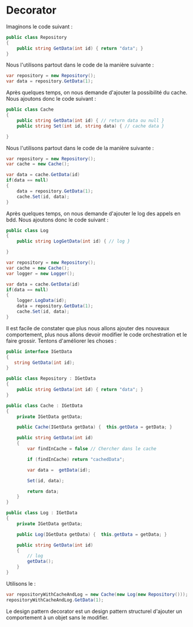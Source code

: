 # Decorator

Imaginons le code suivant :

```C#
public class Repository
{
	public string GetData(int id) { return "data"; }
}
```

Nous l'utilisons partout dans le code de la manière suivante :

```C#
var repository = new Repository();
var data = repository.GetData(1);
```

Après quelques temps, on nous demande d'ajouter la possibilité du cache. Nous ajoutons donc le code suivant :

```C#
public class Cache
{
	public string GetData(int id) { // return data ou null }
    public string Set(int id, string data) { // cache data }

}
```

Nous l'utilisons partout dans le code de la manière suivante :

```C#
var repository = new Repository();
var cache = new Cache();

var data = cache.GetData(id)
if(data == null) 
{
    data = repository.GetData(1);
    cache.Set(id, data);
}
```

Après quelques temps, on nous demande d'ajouter le log des appels en bdd. Nous ajoutons donc le code suivant :

```C#
public class Log
{
	public string LogGetData(int id) { // log }

}
```

```C#
var repository = new Repository();
var cache = new Cache();
var logger = new Logger();

var data = cache.GetData(id)
if(data == null) 
{
    logger.LogData(id);
    data = repository.GetData(1);
    cache.Set(id, data);
}
```

Il est facile de constater que plus nous allons ajouter des nouveaux comportement, plus nous allons devoir modifier le code orchestration et le faire grossir. Tentons d'améliorer les choses :

```C#
public interface IGetData 
{
   string GetData(int id); 
}

public class Repository : IGetData
{
	public string GetData(int id) { return "data"; }
}

public class Cache : IGetData
{
    private IGetData getData;

    public Cache(IGetData getData) {  this.getData = getData; }

	public string GetData(int id) 
    { 
        var findInCache = false // Chercher dans le cache

        if (findInCache) return "cachedData";

        var data =  getData(id); 

        Set(id, data);

        return data;
    }
}

public class Log : IGetData
{
    private IGetData getData;

    public Log(IGetData getData) {  this.getData = getData; }

	public string GetData(int id) 
    { 
        // log 
        getData();
    }
}
```

Utilisons le :

```C#
var repositoryWithCacheAndLog = new Cache(new Log(new Repository()));
repositoryWithCacheAndLog.GetData(1);
```

Le design pattern decorator est un design pattern structurel d'ajouter un comportement à un objet sans le modifier.

